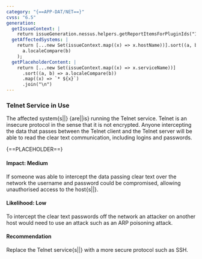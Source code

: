 ```yaml
---
category: "{==APP-DAT/NET==}"
cvss: "6.5"
generation:
  getIssueContext: |
    return issueGeneration.nessus.helpers.getReportItemsForPluginIds("10281");
  getAffectedSystems: |
    return [...new Set(issueContext.map((x) => x.hostName))].sort((a, b) =>
      a.localeCompare(b)
    );
  getPlaceholderContent: |
    return [...new Set(issueContext.map((x) => x.serviceName))]
      .sort((a, b) => a.localeCompare(b))
      .map((x) => `* ${x}`)
      .join("\n")
---
```

### Telnet Service in Use
The affected system{s||} {are||is} running the Telnet service. Telnet is an insecure protocol in the sense that it is not encrypted. Anyone intercepting the data that passes between the Telnet client and the Telnet server will be able to read the clear text communication, including logins and passwords.

{==PLACEHOLDER==}
#### Impact: Medium
If someone was able to intercept the data passing clear text over the network the username and password could be compromised, allowing unauthorised access to the host{s||}.
#### Likelihood: Low
To intercept the clear text passwords off the network an attacker on another host would need to use an attack such as an ARP poisoning attack.
#### Recommendation
Replace the Telnet service{s||} with a more secure protocol such as SSH.

